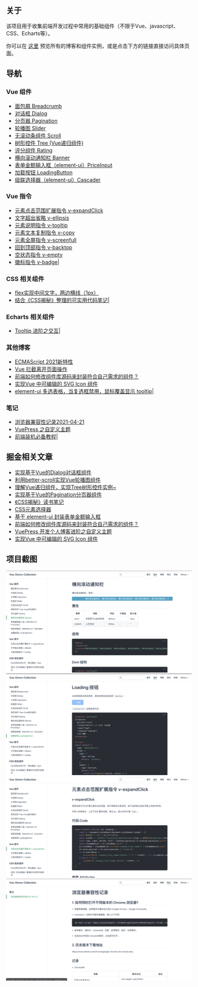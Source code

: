 ## 关于

该项目用于收集前端开发过程中常用的基础组件（不限于Vue、javascript、CSS、Echarts等）。

你可以在 [这里](https://gesj-yean.github.io/vue-demo-collection/) 预览所有的博客和组件实例，或是点击下方的链接直接访问具体页面。

## 导航

### Vue 组件

- [面包屑 Breadcrumb](https://gesj-yean.github.io/vue-demo-collection/base/breadcrumb.html)
- [对话框 Dialog](https://gesj-yean.github.io/vue-demo-collection/base/dialog.html)
- [分页器 Pagination](https://gesj-yean.github.io/vue-demo-collection/base/pagination.html)
- [轮播图 Slider](https://gesj-yean.github.io/vue-demo-collection/base/slider.html)
- [无滚动条组件 Scroll](https://gesj-yean.github.io/vue-demo-collection/base/scroll.html)
- [树形控件 Tree (Vue递归组件)](https://gesj-yean.github.io/vue-demo-collection/base/tree.html)
- [评分组件 Rating](https://gesj-yean.github.io/vue-demo-collection/base/star.html)
- [横向滚动通知栏 Banner](https://gesj-yean.github.io/vue-demo-collection/base/banner.html)
- [表单金额输入框（element-ui）PriceInput](https://gesj-yean.github.io/vue-demo-collection/base/price-input.html)
- [加载按钮 LoadingButton](https://gesj-yean.github.io/vue-demo-collection/base/loading-btn.html) 
- [级联选择器（element-ui）Cascader](https://gesj-yean.github.io/vue-demo-collection/base/cascader.html)

### Vue 指令

- [元素点击范围扩展指令 v-expandClick ](https://gesj-yean.github.io/vue-demo-collection/base/directive/expandClick.html)<br> 
- [文字超出省略 v-ellipsis](https://gesj-yean.github.io/vue-demo-collection/base/directive/ellipsis.html) <br> 
- [元素说明指令 v-tooltip](https://gesj-yean.github.io/vue-demo-collection/base/directive/tooltip.html) <br> 
- [元素文本复制指令 v-copy](https://gesj-yean.github.io/vue-demo-collection/base/directive/copy.html)<br> 
- [元素全屏指令 v-screenfull](https://gesj-yean.github.io/vue-demo-collection/base/directive/screenfull.html) <br> 
- [回到顶部指令 v-backtop](https://gesj-yean.github.io/vue-demo-collection/base/directive/backtop.html)<br> 
- [空状态指令 v-empty](https://gesj-yean.github.io/vue-demo-collection/base/directive/empty.html)<br> 
- [徽标指令 v-badge](https://gesj-yean.github.io/vue-demo-collection/base/directive/badge.html)|
### CSS 相关组件

- [flex实现中间文字，两边横线（1px）](https://gesj-yean.github.io/vue-demo-collection/base/line-text.html)<br>
- [结合《CSS揭秘》整理的可实用代码笔记](https://gesj-yean.github.io/vue-demo-collection/base/css-style.html)|
### Echarts 相关组件

- [Tooltip 进阶之交互](https://gesj-yean.github.io/vue-demo-collection/base/tooltip.html)|
### 其他博客

- [ECMAScript 2021新特性](https://gesj-yean.github.io/vue-demo-collection/blog/ECMAScript2021.html)<br>
- [Vue 拦截离开页面操作](https://gesj-yean.github.io/vue-demo-collection/blog/page-exit-block.html)<br>
- [前端如何修改组件库源码来封装符合自己需求的组件？](https://gesj-yean.github.io/vue-demo-collection/blog/encapsulate-components.html)<br>
- [实现Vue 中可编辑的 SVG  Icon 组件](https://gesj-yean.github.io/vue-demo-collection/blog/edit-svg.html)<br>
- [element-ui 多选表格，当复选框禁用，鼠标覆盖显示 tooltip](https://gesj-yean.github.io/vue-demo-collection/blog/table-checkbox-show-tooltip.html)|
### 笔记

- [浏览器兼容性记录2021-04-21 ](https://gesj-yean.github.io/vue-demo-collection/note/browser-compatibility.html)<br>
- [VuePress 之自定义主题](https://gesj-yean.github.io/vue-demo-collection/note/custom-vuepress.html)<br>
- [前端装机必备教程](https://gesj-yean.github.io/vue-demo-collection/note/new-begin.html)|

## 掘金相关文章
- [实现基于Vue的Dialog对话框组件](https://juejin.im/post/5e687f7be51d4526cc3b3942)
- [利用better-scroll实现Vue轮播图组件](https://juejin.im/post/5e620c6b518825495c6599b4)
- [理解Vue递归组件，实现Tree树形控件实例~](https://juejin.im/post/5e5fa663e51d4526f363b3cf)
- [实现基于Vue的Pagination分页器组件](https://juejin.im/post/5e685aeee51d45270f52d106)
- [《CSS揭秘》读书笔记](https://juejin.im/post/5e65f462e51d450edc0cd696)
- [CSS元素选择器](https://juejin.im/post/5e61ffbf51882549575f9a96)
- [基于 element-ui 封装表单金额输入框](https://juejin.cn/post/6913706130032033799)
- [前端如何修改组件库源码来封装符合自己需求的组件？](https://juejin.cn/post/6917771825808146446#heading-2)
- [VuePress 开发个人博客进阶之自定义主题](https://juejin.cn/post/6869565504756023310)
- [实现Vue 中可编辑的 SVG Icon 组件](https://juejin.cn/post/6850418116007690247)

## 项目截图

![项目示例](https://github.com/Gesj-yean/vue-demo-collection/raw/master/src/common/images/part1.png)
![项目示例](https://github.com/Gesj-yean/vue-demo-collection/raw/master/src/common/images/part2.png)
![项目示例](https://github.com/Gesj-yean/vue-demo-collection/raw/master/src/common/images/part3.png)
![项目示例](https://github.com/Gesj-yean/vue-demo-collection/raw/master/src/common/images/part4.png)
